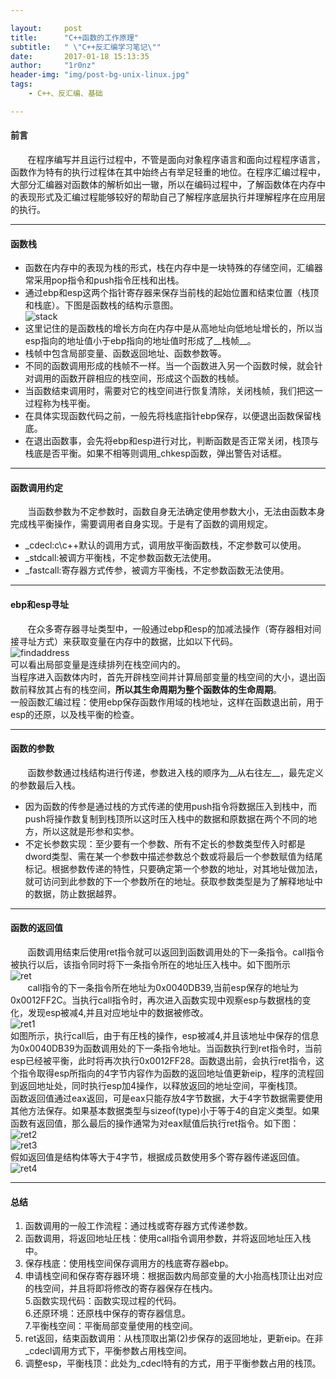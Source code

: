```yaml
--- 

layout:     post
title:      "C++函数的工作原理"
subtitle:   " \"C++反汇编学习笔记\""
date:       2017-01-18 15:13:35
author:     "1r0nz"
header-img: "img/post-bg-unix-linux.jpg"
tags:
    - C++、反汇编、基础

---
```


#### 前言 
&nbsp;&nbsp;&nbsp;&nbsp;&nbsp;&nbsp;&nbsp;在程序编写并且运行过程中，不管是面向对象程序语言和面向过程程序语言，函数作为特有的执行过程体在其中始终占有举足轻重的地位。在程序汇编过程中，大部分汇编器对函数体的解析如出一辙，所以在编码过程中，了解函数体在内存中的表现形式及汇编过程能够较好的帮助自己了解程序底层执行并理解程序在应用层的执行。  

--- 

#### 函数栈 
* 函数在内存中的表现为栈的形式，栈在内存中是一块特殊的存储空间，汇编器常采用pop指令和push指令圧栈和出栈。  
* 通过ebp和esp这两个指针寄存器来保存当前栈的起始位置和结束位置（栈顶和栈底）。下图是函数栈的结构示意图。  
![stack](http://i1.piimg.com/567571/dfb750623948ab21.png) 
* 这里记住的是函数栈的增长方向在内存中是从高地址向低地址增长的，所以当esp指向的地址值小于ebp指向的地址值时形成了__栈帧__。  
* 栈帧中包含局部变量、函数返回地址、函数参数等。  
* 不同的函数调用形成的栈帧不一样。当一个函数进入另一个函数时候，就会针对调用的函数开辟相应的栈空间，形成这个函数的栈帧。  
* 当函数结束调用时，需要对它的栈空间进行恢复清除，关闭栈帧，我们把这一过程称为栈平衡。  
* 在具体实现函数代码之前，一般先将栈底指针ebp保存，以便退出函数保留栈底。  
* 在退出函数事，会先将ebp和esp进行对比，判断函数是否正常关闭，栈顶与栈底是否平衡。如果不相等则调用_chkesp函数，弹出警告对话框。  

--- 

#### 函数调用约定 
&nbsp;&nbsp;&nbsp;&nbsp;&nbsp;&nbsp;&nbsp;当函数参数为不定参数时，函数自身无法确定使用参数大小，无法由函数本身完成栈平衡操作，需要调用者自身实现。于是有了函数的调用规定。  
* _cdecl:c\c++默认的调用方式，调用放平衡函数栈，不定参数可以使用。  
* _stdcall:被调方平衡栈，不定参数函数无法使用。  
* _fastcall:寄存器方式传参，被调方平衡栈，不定参数函数无法使用。  

--- 

#### ebp和esp寻址 
&nbsp;&nbsp;&nbsp;&nbsp;&nbsp;&nbsp;&nbsp;在众多寄存器寻址类型中，一般通过ebp和esp的加减法操作（寄存器相对间接寻址方式）来获取变量在内存中的数据，比如以下代码。  
![findaddress](http://p1.bpimg.com/567571/7cd83980bbea56d4.png)  
可以看出局部变量是连续排列在栈空间内的。  
当程序进入函数体内时，首先开辟栈空间并计算局部变量的栈空间的大小，退出函数前释放其占有的栈空间，__所以其生命周期为整个函数体的生命周期__。  
一般函数汇编过程：使用ebp保存函数作用域的栈地址，这样在函数退出前，用于esp的还原，以及栈平衡的检查。  

--- 

#### 函数的参数 
&nbsp;&nbsp;&nbsp;&nbsp;&nbsp;&nbsp;&nbsp;函数参数通过栈结构进行传递，参数进入栈的顺序为__从右往左__，最先定义的参数最后入栈。  
* 因为函数的传参是通过栈的方式传递的使用push指令将数据压入到栈中，而push将操作数复制到栈顶所以这时压入栈中的数据和原数据在两个不同的地方，所以这就是形参和实参。  
* 不定长参数实现：至少要有一个参数、所有不定长的参数类型传入时都是dword类型、需在某一个参数中描述参数总个数或将最后一个参数赋值为结尾标记。根据参数传递的特性，只要确定第一个参数的地址，对其地址做加法，就可访问到此参数的下一个参数所在的地址。获取参数类型是为了解释地址中的数据，防止数据越界。  

--- 

#### 函数的返回值 
&nbsp;&nbsp;&nbsp;&nbsp;&nbsp;&nbsp;&nbsp;函数调用结束后使用ret指令就可以返回到函数调用处的下一条指令。call指令被执行以后，该指令同时将下一条指令所在的地址压入栈中。如下图所示  
![ret](http://i1.piimg.com/567571/888a36b296e13b93.png)  
&nbsp;&nbsp;&nbsp;&nbsp;&nbsp;&nbsp;&nbsp;call指令的下一条指令所在地址为0x0040DB39,当前esp保存的地址为0x0012FF2C。当执行call指令时，再次进入函数实现中观察esp与数据栈的变化，发现esp被减4,并且对应地址中的数据被修改。  
![ret1](http://i1.piimg.com/567571/fab0bc80ea563c41.png)  
如图所示，执行call后，由于有圧栈的操作，esp被减4,并且该地址中保存的信息为0x0040DB39为函数调用处的下一条指令地址。当函数执行到ret指令时，当前esp已经被平衡，此时将再次执行0x0012FF28。函数退出前，会执行ret指令，这个指令取得esp所指向的4字节内容作为函数的返回地址值更新eip，程序的流程回到返回地址处，同时执行esp加4操作，以释放返回的地址空间，平衡栈顶。  
函数返回值通过eax返回，可是eax只能存放4字节数据，大于4字节数据需要使用其他方法保存。如果基本数据类型与sizeof(type)小于等于4的自定义类型。如果函数有返回值，那么最后的操作通常为对eax赋值后执行ret指令。如下图：  
![ret2](http://i1.piimg.com/567571/770e5094cc7f0b37.png)  
![ret3](http://p1.bpimg.com/567571/bfcc99a8c0d91331.png)  
假如返回值是结构体等大于4字节，根据成员数使用多个寄存器传递返回值。  
![ret4](http://i1.piimg.com/567571/b4c02dc9acdc11a9.png)  

--- 

#### 总结 
1. 函数调用的一般工作流程：通过栈或寄存器方式传递参数。    
2. 函数调用，将返回地址圧栈：使用call指令调用参数，并将返回地址压入栈中。  
3. 保存栈底：使用栈空间保存调用方的栈底寄存器ebp。  
4. 申请栈空间和保存寄存器环境：根据函数内局部变量的大小抬高栈顶让出对应的栈空间，并且将即将修改的寄存器保存在栈内。  
5.函数实现代码：函数实现过程的代码。  
6.还原环境：还原栈中保存的寄存器信息。  
7.平衡栈空间：平衡局部变量使用的栈空间。  
8. ret返回，结束函数调用：从栈顶取出第(2)步保存的返回地址，更新eip。在非_cdecl调用方式下，平衡参数占用栈空间。  
9. 调整esp，平衡栈顶：此处为_cdecl特有的方式，用于平衡参数占用的栈顶。